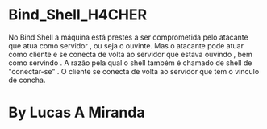 # Bind_Shell_H4CHER

No Bind Shell a máquina está prestes a ser comprometida pelo atacante que atua como servidor , ou seja o ouvinte. Mas o atacante pode atuar como cliente e se conecta de volta 
ao servidor que estava ouvindo , bem como servindo . A razão pela qual o shell também é chamado de shell de "conectar-se" . O cliente se conecta de volta ao servidor que tem o
vínculo de concha.

# By Lucas A Miranda
